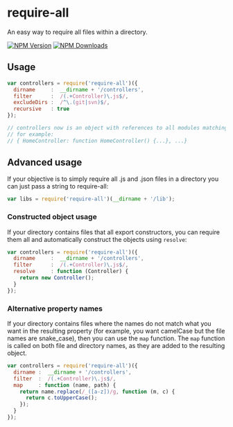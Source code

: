 # require-all

An easy way to require all files within a directory.

[![NPM Version][npm-image]][npm-url]
[![NPM Downloads][downloads-image]][downloads-url]

## Usage

```js
var controllers = require('require-all')({
  dirname     :  __dirname + '/controllers',
  filter      :  /(.+Controller)\.js$/,
  excludeDirs :  /^\.(git|svn)$/,
  recursive   : true
});

// controllers now is an object with references to all modules matching the filter
// for example:
// { HomeController: function HomeController() {...}, ...}
```

## Advanced usage

If your objective is to simply require all .js and .json files in a directory you can just pass a string to require-all:

``` js
var libs = require('require-all')(__dirname + '/lib');
```

### Constructed object usage

If your directory contains files that all export constructors, you can require them all and automatically construct the objects using `resolve`:

```js
var controllers = require('require-all')({
  dirname     :  __dirname + '/controllers',
  filter      :  /(.+Controller)\.js$/,
  resolve     : function (Controller) {
    return new Controller();
  }
});
```

### Alternative property names

If your directory contains files where the names do not match what you want in the resulting property (for example, you want camelCase but the file names are snake_case), then you can use the `map` function. The `map` function is called on both file and directory names, as they are added to the resulting object.

```js
var controllers = require('require-all')({
  dirname :  __dirname + '/controllers',
  filter  :  /(.+Controller)\.js$/,
  map     : function (name, path) {
    return name.replace(/_([a-z])/g, function (m, c) {
      return c.toUpperCase();
    });
  }
});
```

[npm-image]: https://img.shields.io/npm/v/require-all.svg
[npm-url]: https://npmjs.org/package/require-all
[downloads-image]: https://img.shields.io/npm/dm/require-all.svg
[downloads-url]: https://npmjs.org/package/require-all
